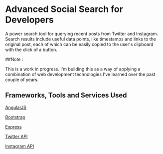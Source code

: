 # Advanced Social Search for Developers 

A power search tool for querying recent posts from Twitter and Instagram. Search results include useful data points, like timestamps and links to the original post, each of which can be easily copied to the user's clipboard with the click of a button.

##Note :

This is a work in progress. I'm building this as a way of applying a combination of web development technologies I've learned over the past couple of years. 

## Frameworks, Tools and Services Used
[AngularJS](http://angularjs.org/)
 
[Bootstrap](http://getbootstrap.com/)		

[Express](http://expressjs.com/)

[Twitter API](https://dev.twitter.com)

[Instagram API](https://instagram.com/developer/)
